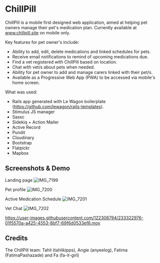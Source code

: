 # ChillPill

ChillPill is a mobile first designed web application, aimed at helping pet owners manage their pet's medication plan. Currently available at www.chillpill.site on mobile only.

Key features for pet owner's include:
- Ability to add, edit, delete medications and linked schedules for pets.
- Receive email notifications to remind of upcoming medications due.
- Find a vet registered with ChillPill based on location.
- Chat with vet/s about pets when needed.
- Ability for pet owner to add and manage carers linked with their pet/s.
- Available as a Progressive Web App (PWA) to be accessed via mobile's home screen.

What was used:
- Rails app generated with Le Wagon boilerplate (https://github.com/lewagon/rails-templates).
- Stimulus JS manager
- Sassc 
- Sidekiq + Action Mailer 
- Active Record
- Pundit
- Cloudinary
- Bootstrap
- Flatpickr
- Mapbox

## Screenshots & Demo
Landing page
![IMG_7199](https://user-images.githubusercontent.com/122308794/233323413-3bcd34f2-bbd8-4ee3-adf3-c45455def15e.PNG)

Pet profile
![IMG_7200](https://user-images.githubusercontent.com/122308794/233323488-e9046d7e-ffe3-49bd-b274-dbccf35cea4a.PNG)

Active Medication Schedule
![IMG_7201](https://user-images.githubusercontent.com/122308794/233323621-625edfeb-4f17-4c50-9b36-5d5cc78fdd5b.PNG)

Vet Chat
![IMG_7202](https://user-images.githubusercontent.com/122308794/233323812-cbdff442-de27-45c6-9db6-7984499c243a.PNG)


https://user-images.githubusercontent.com/122308794/233322976-01f5570a-a425-4553-8bf7-69f6d0533ef6.mov


## Credits
The ChillPill team: Tahli (tahlikipps), Angie (anyeelog), Fatima (FatimaPashazade) and Fa (fa-it-girl)
